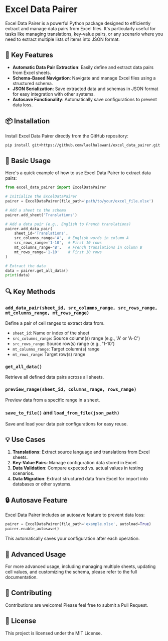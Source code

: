 # Excel Data Pairer

Excel Data Pairer is a powerful Python package designed to efficiently extract and manage data pairs from Excel files. It's particularly useful for tasks like managing translations, key-value pairs, or any scenario where you need to extract multiple lists of items into JSON format.

## 🚀 Key Features

- **Automatic Data Pair Extraction**: Easily define and extract data pairs from Excel sheets.
- **Schema-Based Navigation**: Navigate and manage Excel files using a structured schema.
- **JSON Serialization**: Save extracted data and schemas in JSON format for easy integration with other systems.
- **Autosave Functionality**: Automatically save configurations to prevent data loss.

## 📦 Installation

Install Excel Data Pairer directly from the GitHub repository:

```bash
pip install git+https://github.com/laelhalawani/excel_data_pairer.git
```

## 🔧 Basic Usage

Here's a quick example of how to use Excel Data Pairer to extract data pairs:

```python
from excel_data_pairer import ExcelDataPairer

# Initialize the ExcelDataPairer
pairer = ExcelDataPairer(file_path='path/to/your/excel_file.xlsx')

# Add a sheet to the schema
pairer.add_sheet('Translations')

# Add a data pair (e.g., English to French translations)
pairer.add_data_pair(
    sheet_id='Translations',
    src_columns_range='A',  # English words in column A
    src_rows_range='1-10',  # First 10 rows
    mt_columns_range='B',   # French translations in column B
    mt_rows_range='1-10'    # First 10 rows
)

# Extract the data
data = pairer.get_all_data()
print(data)
```

## 🔍 Key Methods

### `add_data_pair(sheet_id, src_columns_range, src_rows_range, mt_columns_range, mt_rows_range)`

Define a pair of cell ranges to extract data from.

- `sheet_id`: Name or index of the sheet
- `src_columns_range`: Source column(s) range (e.g., 'A' or 'A-C')
- `src_rows_range`: Source row(s) range (e.g., '1-10')
- `mt_columns_range`: Target column(s) range
- `mt_rows_range`: Target row(s) range

### `get_all_data()`

Retrieve all defined data pairs across all sheets.

### `preview_range(sheet_id, columns_range, rows_range)`

Preview data from a specific range in a sheet.

### `save_to_file()` and `load_from_file(json_path)`

Save and load your data pair configurations for easy reuse.

## 💡 Use Cases

1. **Translations**: Extract source language and translations from Excel sheets.
2. **Key-Value Pairs**: Manage configuration data stored in Excel.
3. **Data Validation**: Compare expected vs. actual values in testing scenarios.
4. **Data Migration**: Extract structured data from Excel for import into databases or other systems.

## 🔒 Autosave Feature

Excel Data Pairer includes an autosave feature to prevent data loss:

```python
pairer = ExcelDataPairer(file_path='example.xlsx', autoload=True)
pairer.enable_autosave()
```

This automatically saves your configuration after each operation.

## 📘 Advanced Usage

For more advanced usage, including managing multiple sheets, updating cell values, and customizing the schema, please refer to the full documentation.

## 🤝 Contributing

Contributions are welcome! Please feel free to submit a Pull Request.

## 📄 License

This project is licensed under the MIT License.